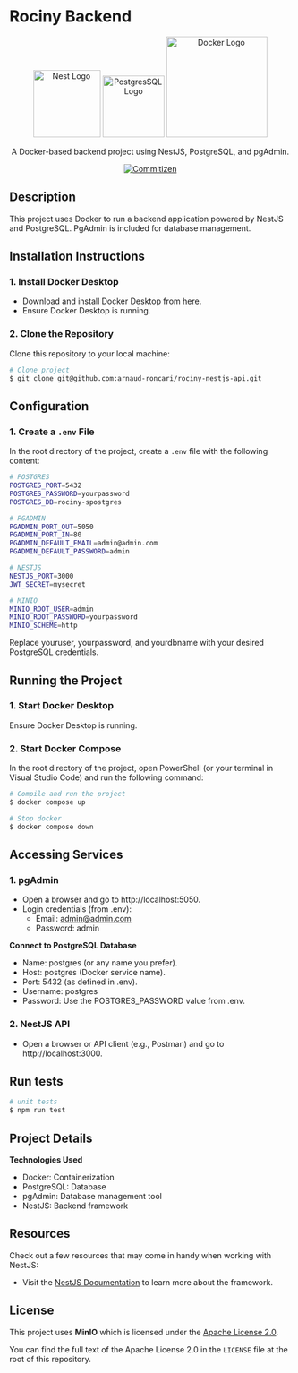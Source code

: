 # **Rociny Backend**

<p align="center">
  <a href="http://nestjs.com/" target="blank"><img src="https://nestjs.com/img/logo-small.svg" width="120" alt="Nest Logo" /></a>
  <a href="https://www.postgresql.org/" target="blank"><img src="https://www.postgresql.org/media/img/about/press/elephant.png" width="110" alt="PostgresSQL Logo" /></a>
  <a href="https://www.docker.com/" target="blank"><img src="https://upload.wikimedia.org/wikipedia/commons/e/ea/Docker_%28container_engine%29_logo_%28cropped%29.png" width="180" alt="Docker Logo" /></a>
</p>

<p align="center">A Docker-based backend project using NestJS, PostgreSQL, and pgAdmin.</p>

<p align="center">
<a href="http://commitizen.github.io/cz-cli/" target="_blank"><img src="https://img.shields.io/badge/commitizen-friendly-brightgreen.svg" alt="Commitizen" /></a>

## **Description**

This project uses Docker to run a backend application powered by NestJS and PostgreSQL. PgAdmin is included for database management.

## **Installation Instructions**

### **1. Install Docker Desktop**

- Download and install Docker Desktop from [here](https://docs.docker.com/compose/install/).
- Ensure Docker Desktop is running.

### **2. Clone the Repository**

Clone this repository to your local machine:

```bash
# Clone project
$ git clone git@github.com:arnaud-roncari/rociny-nestjs-api.git
```

## **Configuration**

### **1. Create a `.env` File**

In the root directory of the project, create a `.env` file with the following content:

```bash
# POSTGRES
POSTGRES_PORT=5432
POSTGRES_PASSWORD=yourpassword
POSTGRES_DB=rociny-spostgres

# PGADMIN
PGADMIN_PORT_OUT=5050
PGADMIN_PORT_IN=80
PGADMIN_DEFAULT_EMAIL=admin@admin.com
PGADMIN_DEFAULT_PASSWORD=admin

# NESTJS
NESTJS_PORT=3000
JWT_SECRET=mysecret

# MINIO
MINIO_ROOT_USER=admin
MINIO_ROOT_PASSWORD=yourpassword
MINIO_SCHEME=http
```

Replace youruser, yourpassword, and yourdbname with your desired PostgreSQL credentials.

## **Running the Project**

### **1. Start Docker Desktop**

Ensure Docker Desktop is running.

### **2. Start Docker Compose**

In the root directory of the project, open PowerShell (or your terminal in Visual Studio Code) and run the following command:

```bash
# Compile and run the project
$ docker compose up

# Stop docker
$ docker compose down
```

## **Accessing Services**

### **1. pgAdmin**

- Open a browser and go to http://localhost:5050.
- Login credentials (from .env):
  - Email: admin@admin.com
  - Password: admin

**Connect to PostgreSQL Database**

- Name: postgres (or any name you prefer).
- Host: postgres (Docker service name).
- Port: 5432 (as defined in .env).
- Username: postgres
- Password: Use the POSTGRES_PASSWORD value from .env.

### **2. NestJS API**

- Open a browser or API client (e.g., Postman) and go to http://localhost:3000.

## Run tests

```bash
# unit tests
$ npm run test
```

## **Project Details**

**Technologies Used**

- Docker: Containerization
- PostgreSQL: Database
- pgAdmin: Database management tool
- NestJS: Backend framework

## Resources

Check out a few resources that may come in handy when working with NestJS:

- Visit the [NestJS Documentation](https://docs.nestjs.com) to learn more about the framework.

## License

This project uses **MinIO** which is licensed under the [Apache License 2.0](https://www.apache.org/licenses/LICENSE-2.0).

You can find the full text of the Apache License 2.0 in the `LICENSE` file at the root of this repository.
